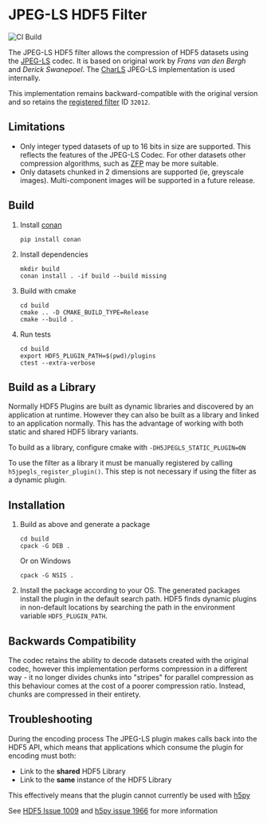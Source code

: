 JPEG-LS HDF5 Filter
===================

![CI Build](https://github.com/planetmarshall/jpegls-hdf-filter/actions/workflows/cmake-build.yml/badge.svg)

The JPEG-LS HDF5 filter allows the compression of HDF5 datasets using the 
[JPEG-LS](https://jpeg.org/jpegls/) codec. It is based
on original work by _Frans van den Bergh_ and _Derick Swanepoel_. The 
[CharLS](https://github.com/team-charls/charls) JPEG-LS implementation is used internally.

This implementation remains backward-compatible with the original version and so retains 
the [registered filter](https://portal.hdfgroup.org/display/support/Filters) ID `32012`.

Limitations
-----------

* Only integer typed datasets of up to 16 bits in size are supported. This reflects the 
  features of the JPEG-LS Codec. For other datasets other compression algorithms, such 
  as [ZFP](https://github.com/LLNL/H5Z-ZFP) may be more suitable.
* Only datasets chunked in 2 dimensions are supported (ie, greyscale images). Multi-component
  images will be supported in a future release.

Build
-----
1. Install [conan](https://docs.conan.io/en/latest/)
   ```
   pip install conan
   ```
2. Install dependencies
   ```
   mkdir build
   conan install . -if build --build missing
   ```
3. Build with cmake
   ```
   cd build
   cmake .. -D CMAKE_BUILD_TYPE=Release
   cmake --build .
   ```
4. Run tests
   ```
   cd build
   export HDF5_PLUGIN_PATH=$(pwd)/plugins
   ctest --extra-verbose
   ```
   
Build as a Library
------------------

Normally HDF5 Plugins are built as dynamic libraries and discovered by an application at runtime. However
they can also be built as a library and linked to an application normally. This has the advantage of
working with both static and shared HDF5 library variants.

To build as a library, configure cmake with `-DH5JPEGLS_STATIC_PLUGIN=ON`

To use the filter as a library it must be manually registered by calling `h5jpegls_register_plugin()`. This
step is not necessary if using the filter as a dynamic plugin.

Installation
------------

1. Build as above and generate a package
   ```
   cd build
   cpack -G DEB .
   ```
   Or on Windows
   ```
   cpack -G NSIS .
   ```
2. Install the package according to your OS. The generated packages install the plugin in the
   default search path. HDF5 finds dynamic plugins in non-default locations by 
   searching the path in the environment variable `HDF5_PLUGIN_PATH`.

Backwards Compatibility
-----------------------

The codec retains the ability to decode datasets created with the original codec, however
this implementation performs compression in a different way - it no longer divides chunks
into "stripes" for parallel compression as this behaviour comes at the 
cost of a poorer compression ratio. Instead, chunks are compressed in their entirety.

Troubleshooting
---------------

During the encoding process The JPEG-LS plugin makes calls back into the HDF5 API, 
which means that applications which consume the plugin for encoding must both:

* Link to the **shared** HDF5 Library
* Link to the **same** instance of the HDF5 Library

This effectively means that the plugin cannot currently be used with 
[h5py](https://docs.h5py.org/en/stable/high/dataset.html#custom-compression-filters)

See [HDF5 Issue 1009](https://github.com/HDFGroup/hdf5/issues/1009) and 
[h5py issue 1966](https://github.com/h5py/h5py/issues/1966) for more information